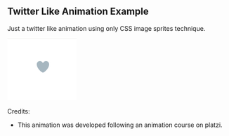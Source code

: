 Twitter Like Animation Example
---

Just a twitter like animation using only CSS image sprites technique.

![Twitter Like](twitter-like.gif)


Credits:
- This animation was developed following an animation course on platzi.